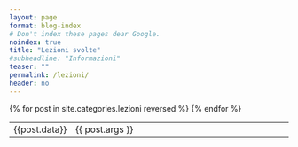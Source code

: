 ```yaml
---
layout: page
format: blog-index
# Don't index these pages dear Google.
noindex: true
title: "Lezioni svolte"
#subheadline: "Informazioni"
teaser: ""
permalink: /lezioni/
header: no
---
```

<posts>
        <table>
            {% for post in site.categories.lezioni reversed %}
            <tr>
                <td width="20%" class='date'>{{post.data}}</td>  
                <td>{{ post.args }}</td>
            </tr>
    	{% endfor %}
        </table>
</posts>



